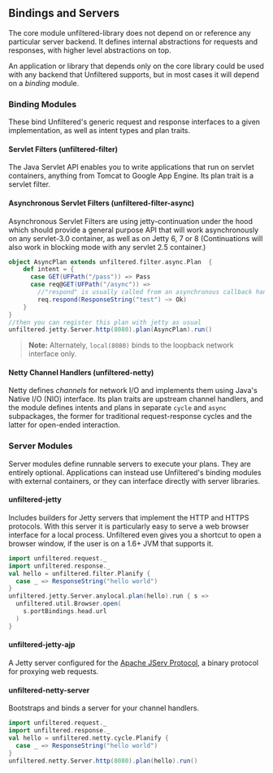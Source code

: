Bindings and Servers
--------------------

The core module unfiltered-library does not depend on or reference any
particular server backend. It defines internal abstractions for
requests and responses, with higher level abstractions on top.

An application or library that depends only on the core library could
be used with any backend that Unfiltered supports, but in most cases it
will depend on a *binding* module.

### Binding Modules

These bind Unfiltered's generic request and response interfaces to a
given implementation, as well as intent types and plan traits.

#### Servlet Filters (unfiltered-filter)

The Java Servlet API enables you to write applications that run on
servlet containers, anything from Tomcat to Google App Engine. Its
plan trait is a servlet filter.

#### Asynchronous Servlet Filters (unfiltered-filter-async)

Asynchronous Servlet Filters are using jetty-continuation under the hood which
should provide a general purpose API that will work asynchronously on any servlet-3.0 container, as well as on Jetty 6, 7 or 8
(Continuations will also work in blocking mode with any servlet 2.5 container.)

```scala
object AsyncPlan extends unfiltered.filter.async.Plan  {
    def intent = { 
      case GET(UFPath("/pass")) => Pass
      case req@GET(UFPath("/async")) =>
        //"respond" is usually called from an asynchronous callback handler
        req.respond(ResponseString("test") ~> Ok) 
    }   
}
//then you can register this plan with jetty as usual
unfiltered.jetty.Server.http(8080).plan(AsyncPlan).run()
```

> **Note:** Alternately, `local(8080)` binds to the loopback network
    interface only. 

#### Netty Channel Handlers (unfiltered-netty)

Netty defines *channels* for network I/O and implements them using
Java's Native I/O (NIO) interface. Its plan traits are upstream
channel handlers, and the module defines intents and plans in separate
`cycle` and `async` subpackages, the former for traditional
request-response cycles and the latter for open-ended interaction.

### Server Modules

Server modules define runnable servers to execute your plans. They are
entirely optional. Applications can instead use Unfiltered's binding
modules with external containers, or they can interface directly with
server libraries.

#### unfiltered-jetty

Includes builders for Jetty servers that implement the HTTP and HTTPS
protocols. With this server it is particularly easy to serve a web
browser interface for a local process. Unfiltered even gives you a
shortcut to open a browser window, if the user is on a 1.6+ JVM that
supports it.

```scala
import unfiltered.request._
import unfiltered.response._
val hello = unfiltered.filter.Planify {
  case _ => ResponseString("hello world")
}
unfiltered.jetty.Server.anylocal.plan(hello).run { s =>
  unfiltered.util.Browser.open(
    s.portBindings.head.url
  )
}
```
#### unfiltered-jetty-ajp

A Jetty server configured for the [Apache JServ Protocol][ajp], a
binary protocol for proxying web requests.

[ajp]: http://en.wikipedia.org/wiki/Apache_JServ_Protocol

#### unfiltered-netty-server

Bootstraps and binds a server for your channel handlers.

```scala
import unfiltered.request._
import unfiltered.response._
val hello = unfiltered.netty.cycle.Planify {
  case _ => ResponseString("hello world")
}
unfiltered.netty.Server.http(8080).plan(hello).run()
```
